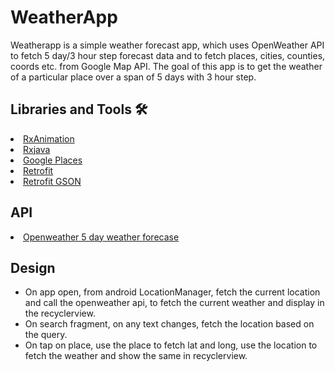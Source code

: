 # WeatherApp

Weatherapp is a simple weather forecast app, which uses OpenWeather API to fetch 5 day/3 hour step forecast data and to fetch places, cities, counties, coords etc. from Google Map API. The goal of this app is to get the weather of a particular place over a span of 5 days with 3 hour step.

## Libraries and Tools 🛠

<li><a href="https://github.com/lopspower/RxAnimation">RxAnimation</a></li>
<li><a href="https://github.com/ReactiveX/RxJava">Rxjava</a></li>
<li><a href="https://github.com/AhsanMunir/Google-Places-SDK-for-Android">Google Places</a></li>
<li><a href="https://github.com/square/retrofit">Retrofit</a></li>
<li><a href="https://github.com/square/retrofit/blob/trunk/retrofit-converters/gson/README.md">Retrofit GSON</a></li>

## API

<li><a href="https://openweathermap.org/forecast5">Openweather 5 day weather forecase</a></li>

## Design

* On app open, from android LocationManager, fetch the current location and call the openweather api, to fetch the current weather and display in the recyclerview.
* On search fragment, on any text changes, fetch the location based on the query.
* On tap on place, use the place to fetch lat and long, use the location to fetch the weather and show the same in recyclerview.
